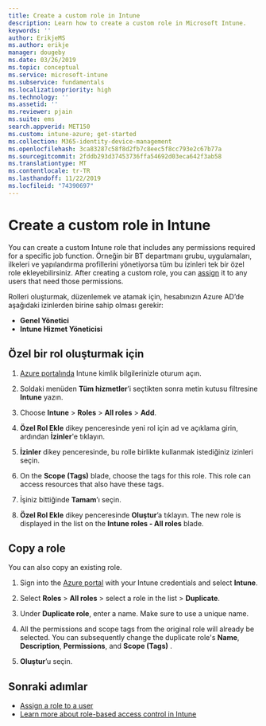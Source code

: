 ```yaml
---
title: Create a custom role in Intune
description: Learn how to create a custom role in Microsoft Intune.
keywords: ''
author: ErikjeMS
ms.author: erikje
manager: dougeby
ms.date: 03/26/2019
ms.topic: conceptual
ms.service: microsoft-intune
ms.subservice: fundamentals
ms.localizationpriority: high
ms.technology: ''
ms.assetid: ''
ms.reviewer: pjain
ms.suite: ems
search.appverid: MET150
ms.custom: intune-azure; get-started
ms.collection: M365-identity-device-management
ms.openlocfilehash: 3ca83287c58f8d2fb7c8eec5f8cc793e2c67b77a
ms.sourcegitcommit: 2fddb293d37453736ffa54692d03eca642f3ab58
ms.translationtype: MT
ms.contentlocale: tr-TR
ms.lasthandoff: 11/22/2019
ms.locfileid: "74390697"
---
```

# <a name="create-a-custom-role-in-intune"></a>Create a custom role in Intune

You can create a custom Intune role that includes any permissions required for a specific job function. Örneğin bir BT departmanı grubu, uygulamaları, ilkeleri ve yapılandırma profillerini yönetiyorsa tüm bu izinleri tek bir özel role ekleyebilirsiniz. After creating a custom role, you can [assign](assign-role.md) it to any users that need those permissions.

Rolleri oluşturmak, düzenlemek ve atamak için, hesabınızın Azure AD’de aşağıdaki izinlerden birine sahip olması gerekir:
- **Genel Yönetici**
- **Intune Hizmet Yöneticisi**

## <a name="to-create-a-custom-role"></a>Özel bir rol oluşturmak için

1. [Azure portalında](https://portal.azure.com) Intune kimlik bilgilerinizle oturum açın.

2. Soldaki menüden **Tüm hizmetler**’i seçtikten sonra metin kutusu filtresine **Intune** yazın.

3. Choose **Intune** > **Roles** > **All roles** > **Add**.

4. **Özel Rol Ekle** dikey penceresinde yeni rol için ad ve açıklama girin, ardından **İzinler**'e tıklayın.

5. **İzinler** dikey penceresinde, bu rolle birlikte kullanmak istediğiniz izinleri seçin.

6. On the **Scope (Tags)** blade, choose the tags for this role. This role can access resources that also have these tags.

7. İşiniz bittiğinde **Tamam**’ı seçin.

8. **Özel Rol Ekle** dikey penceresinde **Oluştur**’a tıklayın. The new role is displayed in the list on the **Intune roles - All roles** blade.


## <a name="copy-a-role"></a>Copy a role

You can also copy an existing role.

1. Sign into the [Azure portal](https://portal.azure.com) with your Intune credentials and select **Intune**.

2. Select **Roles** > **All roles** > select a role in the list > **Duplicate**.

3. Under **Duplicate role**, enter a name. Make sure to use a unique name.

4. All the permissions and scope tags from the original role will already be selected. You can subsequently change the duplicate role's **Name**, **Description**, **Permissions**, and **Scope (Tags)** .

5. **Oluştur**’u seçin. 

## <a name="next-steps"></a>Sonraki adımlar
- [Assign a role to a user](assign-role.md)
- [Learn more about role-based access control in Intune](role-based-access-control.md)

